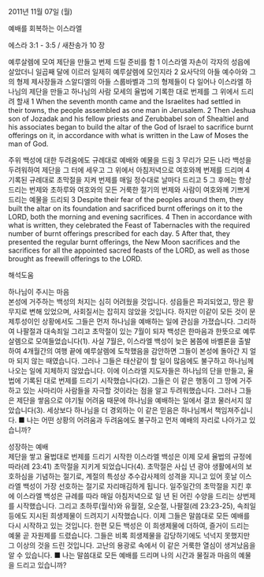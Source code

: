 2011년 11월 07일 (월)

예배를 회복하는 이스라엘



에스라 3:1 - 3:5 / 새찬송가 10 장


예루살렘에 모여 제단을 만들고 번제 드릴 준비를 함
1 이스라엘 자손이 각자의 성읍에 살았더니 일곱째 달에 이르러 일제히 예루살렘에 모인지라 2 요사닥의 아들 예수아와 그의 형제 제사장들과 스알디엘의 아들 스룹바벨과 그의 형제들이 다 일어나 이스라엘 하나님의 제단을 만들고 하나님의 사람 모세의 율법에 기록한 대로 번제를 그 위에서 드리려 할새
1 When the seventh month came and the Israelites had settled in their towns, the people assembled as one man in Jerusalem. 2 Then Jeshua son of Jozadak and his fellow priests and Zerubbabel son of Shealtiel and his associates began to build the altar of the God of Israel to sacrifice burnt offerings on it, in accordance with what is written in the Law of Moses the man of God.

주위 백성에 대한 두려움에도 규례대로 예배와 예물을 드림
3 무리가 모든 나라 백성을 두려워하여 제단을 그 터에 세우고 그 위에서 아침저녁으로 여호와께 번제를 드리며 4 기록된 규례대로 초막절을 지켜 번제를 매일 정수대로 날마다 드리고 5 그 후에는 항상 드리는 번제와 초하루와 여호와의 모든 거룩한 절기의 번제와 사람이 여호와께 기쁘게 드리는 예물을 드리되
3 Despite their fear of the peoples around them, they built the altar on its foundation and sacrificed burnt offerings on it to the LORD, both the morning and evening sacrifices. 4 Then in accordance with what is written, they celebrated the Feast of Tabernacles with the required number of burnt offerings prescribed for each day. 5 After that, they presented the regular burnt offerings, the New Moon sacrifices and the sacrifices for all the appointed sacred feasts of the LORD, as well as those brought as freewill offerings to the LORD.

해석도움





하나님이 주시는 마음  
본성에 거주하는 백성의 처지는 심히 어려웠을 것입니다. 성읍들은 파괴되었고, 땅은 황무지로 변해 있었으며, 사회질서는 잡히지 않았을 것입니다. 하지만 이같이 모든 것이 문제투성이인 상황에서도 그들은 먼저 하나님을 예배하는 일에 관심을 가졌습니다. 그리하여 나팔절과 대속죄일 그리고 초막절이 있는 7월이 되자 백성은 한마음과 한뜻으로 예루살렘으로 모여들었습니다(1). 사실 7월은, 이스라엘 백성이 늦은 봄쯤에 바벨론을 출발하여 4개월간의 여행 끝에 예루살렘에 도착했음을 감안하면 그들이 본성에 돌아간 지 얼마 되지 않는 때였습니다. 그러나 그들은 태산같이 할 일이 많음에도 불구하고 하나님께 나오는 일에 지체하지 않았습니다. 이에 이스라엘 지도자들은 하나님의 단을 만들고, 율법에 기록된 대로 번제를 드리기 시작했습니다(2). 그들은 이 같은 행동이 그 땅에 거주하고 있는 사마리아 사람들을 자극할 것이라는 점을 알고 두려워했습니다. 그러나 그들은 제단을 쌓음으로 야기될 어려움 때문에 하나님을 예배하는 일에서 결코 물러서지 않았습니다(3). 세상보다 하나님을 더 경외하는 이 같은 믿음은 하나님께서 책임져주십니다.
■ 나는 어떤 상황의 어려움과 두려움에도 불구하고 먼저 예배의 자리로 나아가고 있습니까?

성장하는 예배  
제단을 쌓고 율법대로 번제를 드리기 시작한 이스라엘 백성은 이제 모세 율법의 규정에 따라(레 23:41) 초막절을 지키게 되었습니다(4). 초막절은 사십 년 광야 생활에서의 보호하심을 기념하는 절기로, 계절의 특성상 추수감사제의 성격을 지니고 있어 훗날 이스라엘 백성이 가장 선호하는 절기로 자리매김하게 됩니다. 일주일간의 초막절을 지킨 후에 이스라엘 백성은 규례를 따라 매일 아침저녁으로 일 년 된 어린 수양을 드리는 상번제를 시작했습니다. 그리고 초하루(월삭)와 유월절, 오순절, 나팔절(레 23:23-25), 속죄일 등에도 지시된 희생제물이 드려지기 시작했습니다. 이제 그들은 말씀대로 모든 예배를 다시 시작하고 있는 것입니다. 한편 모든 백성은 이 희생제물에 더하여, 즐거이 드리는 예물 곧 자원제를 드렸습니다. 그들은 비록 희생제물을 감당하기에도 넉넉지 못했지만 그 이상의 것을 드린 것입니다. 고난의 용광로 속에서 이 같은 거룩한 열심이 생겨났음을 알 수 있습니다.
■ 나는 말씀대로 모든 예배를 드리며 나의 시간과 물질과 마음의 예물을 드리고 있습니까?